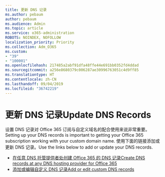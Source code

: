```yaml
---
title: 更新 DNS 记录
ms.author: pebaum
author: pebaum
ms.audience: Admin
ms.topic: article
ms.service: o365-administration
ROBOTS: NOINDEX, NOFOLLOW
localization_priority: Priority
ms.collection: Adm_O365
ms.custom:
- "39"
- "100001"
ms.openlocfilehash: 217485a2abf91dfa48ffe44e691bb0352fd4ddad
ms.sourcegitcommit: a256e8680379c006287ae30996763051c4d9ff85
ms.translationtype: HT
ms.contentlocale: zh-CN
ms.lasthandoff: 09/04/2019
ms.locfileid: "36742219"
---
```

# <a name="update-dns-records"></a><span data-ttu-id="7d312-102">更新 DNS 记录</span><span class="sxs-lookup"><span data-stu-id="7d312-102">Update DNS Records</span></span>

<span data-ttu-id="7d312-103">设置 DNS 记录对 Office 365 订阅与自定义域名的配合使用来说非常重要。</span><span class="sxs-lookup"><span data-stu-id="7d312-103">Setting up your DNS records is important to getting your Office 365 subscription working with your custom domain name.</span></span> <span data-ttu-id="7d312-104">使用下面的链接添加或更新 DNS 记录。</span><span class="sxs-lookup"><span data-stu-id="7d312-104">Use the links below to add or update your DNS records.</span></span>
  
- [<span data-ttu-id="7d312-105">在任意 DNS 托管提供者处创建 Office 365 的 DNS 记录</span><span class="sxs-lookup"><span data-stu-id="7d312-105">Create DNS records at any DNS hosting provider for Office 365</span></span>](https://docs.microsoft.com/office365/admin/get-help-with-domains/create-dns-records-at-any-dns-hosting-provider)  
- [<span data-ttu-id="7d312-106">添加或编辑自定义 DNS 记录</span><span class="sxs-lookup"><span data-stu-id="7d312-106">Add or edit custom DNS records</span></span>](https://docs.microsoft.com/office365/admin/dns/add-or-edit-custom-dns-records)